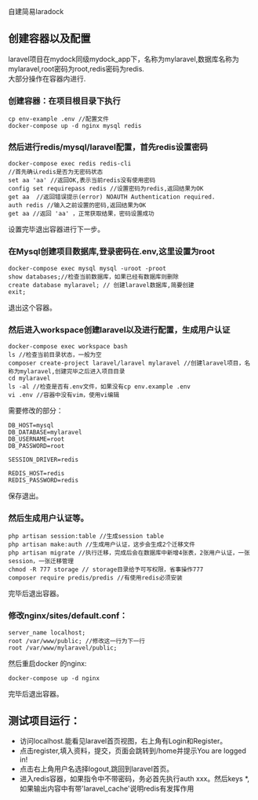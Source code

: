 自建简易laradock
## 创建容器以及配置
laravel项目在mydock同级mydock_app下，名称为mylaravel,数据库名称为mylaravel,root密码为root,redis密码为redis.  
大部分操作在容器内进行.

### 创建容器：在项目根目录下执行
```
cp env-example .env //配置文件
docker-compose up -d nginx mysql redis
```
### 然后进行redis/mysql/laravel配置，首先redis设置密码
```
docker-compose exec redis redis-cli
//首先确认redis是否为无密码状态
set aa 'aa' //返回OK,表示当前redis没有使用密码
config set requirepass redis //设置密码为redis,返回结果为OK
get aa  //返回错误提示(error) NOAUTH Authentication required. 
auth redis //输入之前设置的密码,返回结果为OK
get aa //返回 'aa' ，正常获取结果，密码设置成功
```
设置完毕退出容器进行下一步。

### 在Mysql创建项目数据库,登录密码在.env,这里设置为root
```
docker-compose exec mysql mysql -uroot -proot
show databases;//检查当前数据库，如果已经有数据库则删除
create database mylaravel; // 创建laravel数据库,简要创建
exit;
```
退出这个容器。
### 然后进入workspace创建laravel以及进行配置，生成用户认证
```
docker-compose exec workspace bash
ls //检查当前目录状态，一般为空
composer create-project laravel/laravel mylaravel //创建laravel项目，名称为mylaravel,创建完毕之后进入项目目录
cd mylaravel
ls -al //检查是否有.env文件，如果没有cp env.example .env
vi .env //容器中没有vim，使用vi编辑
```
需要修改的部分：  
```
DB_HOST=mysql
DB_DATABASE=mylaravel
DB_USERNAME=root
DB_PASSWORD=root

SESSION_DRIVER=redis

REDIS_HOST=redis
REDIS_PASSWORD=redis

```
保存退出。  
### 然后生成用户认证等。
```
php artisan session:table //生成session table
php artisan make:auth //生成用户认证，这步会生成2个迁移文件
php artisan migrate //执行迁移，完成后会在数据库中新增4张表，2张用户认证，一张session，一张迁移管理
chmod -R 777 storage // storage目录给予可写权限，省事操作777
composer require predis/predis //有使用redis必须安装
```
完毕后退出容器。 
### 修改nginx/sites/default.conf：
```
server_name localhost;
root /var/www/public; //修改这一行为下一行
root /var/www/mylaravel/public;
```
然后重启docker 的nginx:
```
docker-compose up -d nginx
```
完毕后退出容器。  

## 测试项目运行：
 - 访问localhost.能看见laravel首页视图，右上角有Login和Register。  
 - 点击register,填入资料，提交，页面会跳转到/home并提示You are logged in! 
 - 点击右上角用户名选择logout,跳回到laravel首页。
 - 进入redis容器，如果指令中不带密码，务必首先执行auth xxx。然后keys *,如果输出内容中有带'laravel_cache'说明redis有发挥作用


